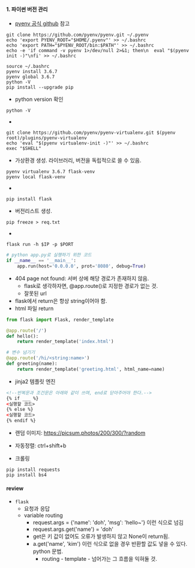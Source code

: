 #### 1. 파이썬 버전 관리

* [pyenv 공식 github](https://github.com/pyenv/pyenv#installation) 참고

```
git clone https://github.com/pyenv/pyenv.git ~/.pyenv
echo 'export PYENV_ROOT="$HOME/.pyenv"' >> ~/.bashrc
echo 'export PATH="$PYENV_ROOT/bin:$PATH"' >> ~/.bashrc
echo -e 'if command -v pyenv 1>/dev/null 2>&1; then\n  eval "$(pyenv init -)"\nfi' >> ~/.bashrc

source ~/.bashrc
pyenv install 3.6.7
pyenv global 3.6.7
python -V
pip install --upgrade pip
```

* python version 확인

```
python -V
```

* 

```
git clone https://github.com/pyenv/pyenv-virtualenv.git $(pyenv root)/plugins/pyenv-virtualenv
echo 'eval "$(pyenv virtualenv-init -)"' >> ~/.bashrc
exec "$SHELL"
```

* 가상환경 생성. 라이브러리, 버전을 독립적으로 쓸 수 있음.

```
pyenv virtualenv 3.6.7 flask-venv
pyenv local flask-venv
```

* 

```
pip install flask
```

* 버전리스트 생성.

```
pip freeze > req.txt
```

* 

```
flask run -h $IP -p $PORT
```

```python
# python app.py로 실행하기 위한 코드
if __name__ == '__main__':
    app.run(host='0.0.0.0', prot='8080', debug=True)
```

* 404 page not found: 서버 상에 해당 경로가 존재하지 않음.
  * flask로 생각하자면, @app.route()로 지정한 경로가 없는 것.
  * 잘못된 url
* flask에서 return은 항상 string이어야 함.
* html 파일 return

```python
from flask import Flask, render_template

@app.route('/')
def hello():
    return render_template('index.html')

# 변수 넘기기
@app.route('/hi/<string:name>')
def greeting(name):
    return render_template('greeting.html', html_name=name)
```

* jinja2 템플릿 엔진

```html
<!--반복문과 조건문은 아래와 같이 쓰며, end로 닫아주어야 한다.-->
{% if ___ %}
<실행할 코드>
{% else %}
<실행할 코드>
{% endif %}
```

* 랜덤 이미지: https://picsum.photos/200/300/?random

* 자동정렬: ctrl+shift+b

* 크롤링

```
pip install requests
pip install bs4
```

#### review

* `flask`
  * 요청과 응답
  * variable routing
    * request.args = {'name': 'doh', 'msg': 'hello~'} 이런 식으로 넘김
    * request.args.get('name') = 'doh'
    * get은 키 값이 없어도 오류가 발생하지 않고 None이 return됨.
    * a.get('name', 'kim') 이런 식으로 없을 경우 반환할 값도 넣을 수 있다. python 문법.
      * routing - template - 넘어가는 그 흐름을 익혀둘 것.